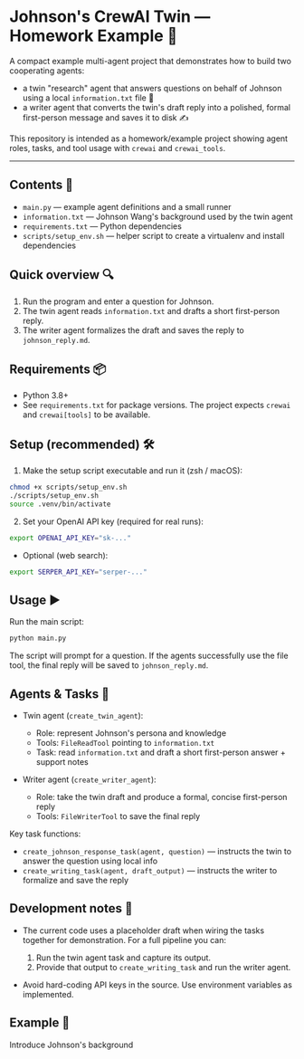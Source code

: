 # Johnson's CrewAI Twin — Homework Example 🚀

A compact example multi-agent project that demonstrates how to build two cooperating agents:
- a twin "research" agent that answers questions on behalf of Johnson using a local `information.txt` file 📄
- a writer agent that converts the twin's draft reply into a polished, formal first-person message and saves it to disk ✍️

This repository is intended as a homework/example project showing agent roles, tasks, and tool usage with `crewai` and `crewai_tools`.

---

## Contents 📁
- `main.py` — example agent definitions and a small runner
- `information.txt` — Johnson Wang's background used by the twin agent
- `requirements.txt` — Python dependencies
- `scripts/setup_env.sh` — helper script to create a virtualenv and install dependencies

## Quick overview 🔍
1. Run the program and enter a question for Johnson.
2. The twin agent reads `information.txt` and drafts a short first-person reply.
3. The writer agent formalizes the draft and saves the reply to `johnson_reply.md`.

## Requirements 📦
- Python 3.8+
- See `requirements.txt` for package versions. The project expects `crewai` and `crewai[tools]` to be available.

## Setup (recommended) 🛠️
1. Make the setup script executable and run it (zsh / macOS):

```bash
chmod +x scripts/setup_env.sh
./scripts/setup_env.sh
source .venv/bin/activate
```

2. Set your OpenAI API key (required for real runs):

```bash
export OPENAI_API_KEY="sk-..."
```

- Optional (web search):

```bash
export SERPER_API_KEY="serper-..."
```

## Usage ▶️
Run the main script:

```bash
python main.py
```

The script will prompt for a question. If the agents successfully use the file tool, the final reply will be saved to `johnson_reply.md`.

## Agents & Tasks 🤖
- Twin agent (`create_twin_agent`):
  - Role: represent Johnson's persona and knowledge
  - Tools: `FileReadTool` pointing to `information.txt`
  - Task: read `information.txt` and draft a short first-person answer + support notes

- Writer agent (`create_writer_agent`):
  - Role: take the twin draft and produce a formal, concise first-person reply
  - Tools: `FileWriterTool` to save the final reply

Key task functions:
- `create_johnson_response_task(agent, question)` — instructs the twin to answer the question using local info
- `create_writing_task(agent, draft_output)` — instructs the writer to formalize and save the reply

## Development notes 🧭
- The current code uses a placeholder draft when wiring the tasks together for demonstration. For a full pipeline you can:
  1. Run the twin agent task and capture its output.
  2. Provide that output to `create_writing_task` and run the writer agent.

- Avoid hard-coding API keys in the source. Use environment variables as implemented.

## Example 🤖
Introduce Johnson's background






